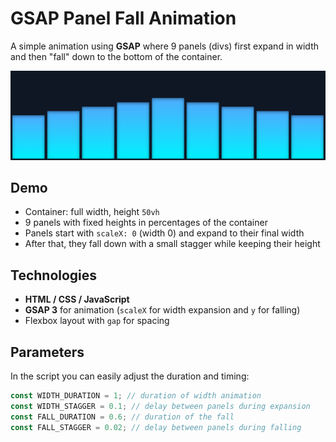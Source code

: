 # GSAP Panel Fall Animation

A simple animation using **GSAP** where 9 panels (divs) first expand in width and then "fall" down to the bottom of the container.

![Example animation](./example.png)

## Demo

- Container: full width, height `50vh`
- 9 panels with fixed heights in percentages of the container
- Panels start with `scaleX: 0` (width 0) and expand to their final width
- After that, they fall down with a small stagger while keeping their height

## Technologies

- **HTML / CSS / JavaScript**
- **GSAP 3** for animation (`scaleX` for width expansion and `y` for falling)
- Flexbox layout with `gap` for spacing

## Parameters

In the script you can easily adjust the duration and timing:

```js
const WIDTH_DURATION = 1; // duration of width animation
const WIDTH_STAGGER = 0.1; // delay between panels during expansion
const FALL_DURATION = 0.6; // duration of the fall
const FALL_STAGGER = 0.02; // delay between panels during falling
```
